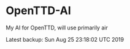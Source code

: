 # OpenTTD-AI
My AI for OpenTTD, will use primarily air

Latest backup: Sun Aug 25 23:18:02 UTC 2019
